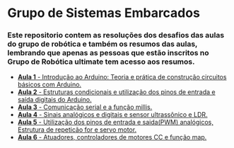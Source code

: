 <h1>Grupo de Sistemas Embarcados</h1></div>

<h3>Este repositorio contem as resoluções dos desafios das aulas do grupo de robótica e também os resumos das aulas, lembrando que apenas as pessoas que estão inscritos no Grupo de Robótica ultimate tem acesso aos resumos.</h3>

<ul>
    <li><a href="https://github.com/RAS-UFPB/Grupo-de-Robotica/tree/main/Aula%201"><b>Aula 1</b> - Introdução ao Arduino: Teoria e prática de construção circuitos básicos com Arduino.</a></li>
    <li><a href="https://github.com/RAS-UFPB/Grupo-de-Robotica/tree/main/Aula%202"><b>Aula 2</b> - Estruturas condicionais e utilização dos pinos de entrada e saída digitais do Arduino.</a></li>
    <li><a href="https://github.com/RAS-UFPB/Grupo-de-Robotica/tree/main/Aula%203"><b>Aula 3</b> - Comunicação serial e a função millis.</a></li>
    <li><a href="https://github.com/RAS-UFPB/Grupo-de-Robotica/tree/main/Aula%204"><b>Aula 4</b> - Sinais analógicos e digitais e sensor ultrassônico e LDR.</a></li>
    <li><a href="https://github.com/RAS-UFPB/Grupo-de-Robotica/tree/main/Aula%205"><b>Aula 5</b> - Utilização dos pinos de entrada e saida(PWM) analógicos, Estrutura de repeticão for e servo motor.</a></li>
    <li><a href="https://github.com/RAS-UFPB/Grupo-de-Robotica/tree/main/Aula%206"><b>Aula 6</b> - Atuadores, controladores de motores CC e função map.</a></li>
</ul>

<br>
